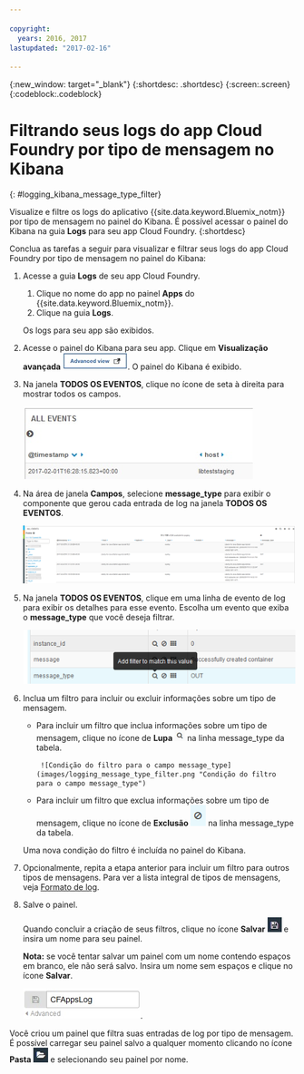 ```yaml
---

copyright:
  years: 2016, 2017
lastupdated: "2017-02-16"

---
```



{:new_window: target="_blank"}
{:shortdesc: .shortdesc}
{:screen:.screen}
{:codeblock:.codeblock}


# Filtrando seus logs do app Cloud Foundry por tipo de mensagem no Kibana
{: #logging_kibana_message_type_filter}

Visualize e filtre os logs do aplicativo {{site.data.keyword.Bluemix_notm}} por tipo de mensagem no painel do Kibana. É possível acessar o painel do Kibana na guia **Logs** para seu app Cloud Foundry. 
{:shortdesc}

Conclua as tarefas a seguir para visualizar e filtrar seus logs do app Cloud Foundry por tipo de mensagem no painel do Kibana:

1. Acesse a guia **Logs** de seu app Cloud Foundry. 

    1. Clique no nome do app no painel **Apps** do {{site.data.keyword.Bluemix_notm}}.
    2. Clique na guia **Logs**. 
    
    Os logs para seu app são exibidos.

2. Acesse o painel do Kibana para seu app. Clique em **Visualização avançada** ![Link da visualização avançada](images/logging_advanced_view.jpg "Link da visualização avançada"). O painel do Kibana é exibido.

3. Na janela **TODOS OS EVENTOS**, clique no ícone de seta à direita para mostrar todos os campos. 

    ![Janela Todos os eventos com ícone de seta à direita](images/logging_all_events_no_fields.jpg "Janela Todos os eventos com ícone de seta à direita")

4. Na área de janela **Campos**, selecione **message_type** para exibir o componente que gerou cada entrada de log na janela **TODOS OS EVENTOS**.

    ![Janela Todos os eventos com o campo message_type selecionado](images/logging_message_type.png "Janela Todos os eventos com o campo message_type selecionado")

5. Na janela **TODOS OS EVENTOS**, clique em uma linha de evento de log para exibir os detalhes para esse evento. Escolha um evento que exiba o **message_type** que você deseja filtrar.

    ![Janela Todos os eventos exibindo detalhes para um evento de log selecionado](images/logging_message_type_add_filter.png "Janela Todos os eventos exibindo detalhes para um evento de log selecionado")

6. Inclua um filtro para incluir ou excluir informações sobre um tipo de mensagem. 

    * Para incluir um filtro que inclua informações sobre um tipo de mensagem, clique no ícone de **Lupa** ![Ícone de lupa](images/logging_magnifying_glass.jpg "Ícone de lupa") na linha message_type da tabela. 
    
           ![Condição do filtro para o campo message_type](images/logging_message_type_filter.png "Condição do filtro para o campo message_type")
    
    * Para incluir um filtro que exclua informações sobre um tipo de mensagem, clique no ícone de **Exclusão** ![Ícone de exclusão](images/logging_exclusion_icon.png "Ícone de exclusão") na linha message_type da tabela. 
    
    Uma nova condição do filtro é incluída no painel do Kibana.

7. Opcionalmente, repita a etapa anterior para incluir um filtro para outros tipos de mensagens. Para ver a lista integral de tipos de mensagens, veja [Formato de log](../logging_view_kibana3.html#kibana_log_format_cf).

9. Salve o painel.    
        
    Quando concluir a criação de seus filtros, clique no ícone **Salvar** ![Ícone Salvar](images/logging_save.jpg "Ícone Salvar") e insira um nome para seu painel. 
      
    **Nota:** se você tentar salvar um painel com um nome contendo espaços em branco, ele não será salvo. Insira um nome sem espaços e clique no ícone **Salvar**.
    
    ![Salvar nome do painel](images/logging_save_dashboard.jpg "Salvar nome do painel").

Você criou um painel que filtra suas entradas de log por tipo de mensagem. É possível carregar seu painel salvo a qualquer momento clicando no ícone **Pasta** ![Ícone Pasta](images/logging_folder.jpg "Ícone Pasta") e selecionando seu painel por nome.
